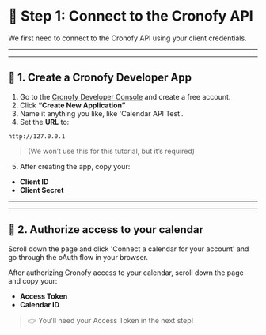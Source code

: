 # 🔐 Step 1: Connect to the Cronofy API

We first need to connect to the Cronofy API using your client credentials.

---
---

## 🧠 1. Create a Cronofy Developer App

1. Go to the [Cronofy Developer Console](https://app.cronofy.com/sign_up/developer) and create a free account.  
2. Click **“Create New Application”**  
3. Name it anything you like, like 'Calendar API Test'.  
4. Set the **URL** to:

```
http://127.0.0.1
```

> (We won’t use this for this tutorial, but it’s required)

5. After creating the app, copy your:
- **Client ID**
- **Client Secret**


---
---


## 🔑 2. Authorize access to your calendar

Scroll down the page and click 'Connect a calendar for your account' and go through the oAuth flow in your browser. 

After authorizing Cronofy access to your calendar, scroll down the page and copy your:
- **Access Token**
- **Calendar ID**
  
> 👉 You'll need your Access Token in the next step!


